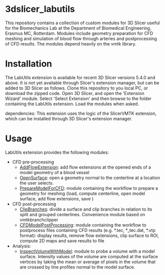 # 3dslicer_labutils
This repository contains a collection of custom modules for 3D Slicer useful for the Biomechanics Lab at the Department of Biomedical Engineering, Erasmus MC, Rotterdam. Modules include geometry preparation for CFD meshing and simulation of blood flow through arteries and postprocessing of CFD results. The modules depend heavily on the vmtk library. 


# Installation
The LabUtils extension is available for recent 3D Slicer versions 5.4.0 and above. It is not yet available through Slicer's extension manager, but can be added to 3D Slicer as follows. Clone this repository to you local PC, or download the zipped code. Open 3D Slicer, and open the 'Extension Wizard' module. Select 'Select Extension' and then browse to the folder containing the LabUtils extension. Load the modules when asked.

dependencies: This extension uses the logic of the SlicerVMTK extension, which can be installed through 3D Slicer's extension manager.

# Usage
LabUtils extension provides the following modules:
- CFD pre-processing
    - [AddFlowExtension](Docs/AddFlowExtension.md): add flow extensions at the opened ends of a model geometry of a blood vessel
    - [OpenSurface](Docs/OpenSurface.md): open a geometry normal to the centerline at a location the user selects.
    - [PrepareModelForCFD](Docs/PrepareModelForCFD.md): module containing the workflow to prepare a geometry for meshing (load, compute centerline, open model surface, add flow extensions, save )
- CFD post-processing
    - [ClipBranches](Docs/ClipBranches.md): divide a surface and clip branches in relation to its split and grouped centerlines. Convenience module based on vmtkbranchclipper
    - [CFDModelPostProcessing](Docs/CFDModelPostProcessing.md): module containing the workflow to postprocess files containing CFD results (e.g. *.tec, *_tec.dat, *.vtp format): display results, remove flow extensions, clip surface to ROI, compute 2D maps and save results to file
- Analysis:
	- [InspectVolumeWithModel](Docs/InspectVolumeWithModel): module to probe a volume with a model surface. Intensity values of the volume are computed at the surface vertices by taking the mean or average of pixels in the volume that are crossed by line profiles normal to the model surface. 